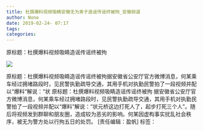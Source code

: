 ```yaml
---
title: 杜撰爆料视频吸睛安徽无为男子造谣传谣终被拘_安徽频道
author: None
date: 2019-02-24- 07:17
tags: 
categories: 
---
```

原标题：杜撰爆料视频吸睛造谣传谣终被拘
<!-- more -->
                
<img align="center" border="0" src="http://p2.ifengimg.com/a/2016/0810/204c433878d5cf9size1_w16_h16.png" />
                
            
原标题：杜撰爆料视频吸睛造谣传谣终被拘据安徽省公安厅官方微博消息，何某乘车经过拥堵路段时，见民警执勤疏导交通，其用手机对执勤民警拍了一段视频并配以“爆料”解说：“状
原标题：杜撰爆料视频吸睛造谣传谣终被拘
据安徽省公安厅官方微博消息，何某乘车经过拥堵路段时，见民警执勤疏导交通，其用手机对执勤民警拍了一段视频并配以“爆料”解说：“状元桥这边打死人了，起步打死三个人”。随后将视频发到群聊和朋友圈，造成较为恶劣的影响。何某因虚构事实扰乱社会秩序，被无为警方处以行拘五日的处罚。
[责任编辑：盈帆]
标签：
 
             
